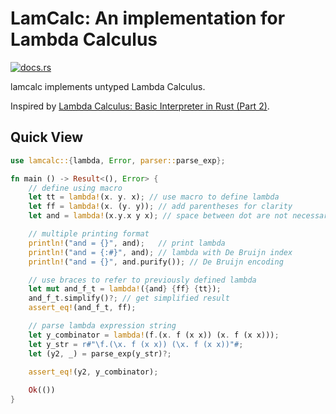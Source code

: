 # LamCalc: An implementation for Lambda Calculus 

[![docs.rs](https://img.shields.io/docsrs/lamcalc/latest)](https://docs.rs/lamcalc/latest/lamcalc/)

lamcalc implements untyped Lambda Calculus.

Inspired by [Lambda Calculus: Basic Interpreter in Rust (Part 2)](https://tejqunair.com/posts/lambda-part-2/).

## Quick View

```rust
use lamcalc::{lambda, Error, parser::parse_exp};

fn main () -> Result<(), Error> {
    // define using macro
    let tt = lambda!(x. y. x); // use macro to define lambda
    let ff = lambda!(x. (y. y)); // add parentheses for clarity
    let and = lambda!(x.y.x y x); // space between dot are not necessary

    // multiple printing format
    println!("and = {}", and);   // print lambda
    println!("and = {:#}", and); // lambda with De Bruijn index
    println!("and = {}", and.purify()); // De Bruijn encoding

    // use braces to refer to previously defined lambda
    let mut and_f_t = lambda!({and} {ff} {tt}); 
    and_f_t.simplify()?; // get simplified result
    assert_eq!(and_f_t, ff);

    // parse lambda expression string
    let y_combinator = lambda!(f.(x. f (x x)) (x. f (x x)));
    let y_str = r#"\f.(\x. f (x x)) (\x. f (x x))"#;
    let (y2, _) = parse_exp(y_str)?;
    
    assert_eq!(y2, y_combinator);

    Ok(())
}
```
